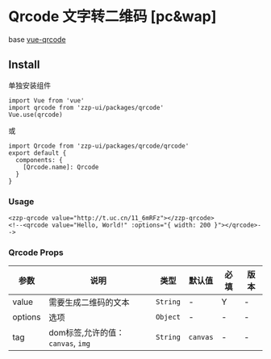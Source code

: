 # Qrcode 文字转二维码 [pc&wap]
base [vue-qrcode](https://github.com/fengyuanchen/vue-qrcode)

## Install

单独安装组件
```vue
import Vue from 'vue'
import qrcode from 'zzp-ui/packages/qrcode'
Vue.use(qrcode)
```
或
```vue
import Qrcode from 'zzp-ui/packages/qrcode/qrcode'
export default {
  components: {
    [Qrcode.name]: Qrcode
  }
}
```

### Usage
```vue
<zzp-qrcode value="http://t.uc.cn/11_6mRFz"></zzp-qrcode>
<!--<qrcode value="Hello, World!" :options="{ width: 200 }"></qrcode>-->

```

### Qrcode Props 

| 参数 | 说明 | 类型 | 默认值 | 必填 | 版本 |
| ---- | ---- | ---- | ---- | ---- | ---- |
| value | 需要生成二维码的文本 | `String` | - | Y | - |
| options | 选项 | `Object` | - | - | - |
| tag | dom标签,允许的值：`canvas`, `img` | `String` | `canvas` | - | - |
